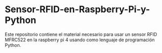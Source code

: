 # Sensor-RFID-en-Raspberry-Pi-y-Python
Este repositorio contiene el material necesario para usar un sensor RFID MFRC522 en la raspberry pi 4 usando como lenguaje de programación Python. 
